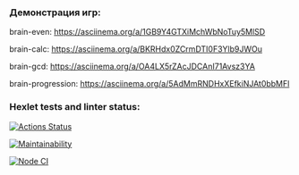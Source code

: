 ### Демонстрация игр:
brain-even: https://asciinema.org/a/1GB9Y4GTXiMchWbNoTuy5MlSD

brain-calc: https://asciinema.org/a/BKRHdx0ZCrmDTI0F3Ylb9JWOu

brain-gcd: https://asciinema.org/a/OA4LX5rZAcJDCAnI71Avsz3YA

brain-progression: https://asciinema.org/a/5AdMmRNDHxXEfkiNJAt0bbMFl


### Hexlet tests and linter status:


[![Actions Status](https://github.com/Doniyor58/frontend-project-lvl1/workflows/hexlet-check/badge.svg)](https://github.com/Doniyor58/frontend-project-lvl1/actions)


[![Maintainability](https://api.codeclimate.com/v1/badges/a99a88d28ad37a79dbf6/maintainability)](https://codeclimate.com/github/codeclimate/codeclimate/maintainability)

[![Node CI](https://github.com/Doniyor58/frontend-project-lvl1/workflows/Node%20CI/badge.svg)](https://github.com/Doniyor58/frontend-project-lvl1/actions)
